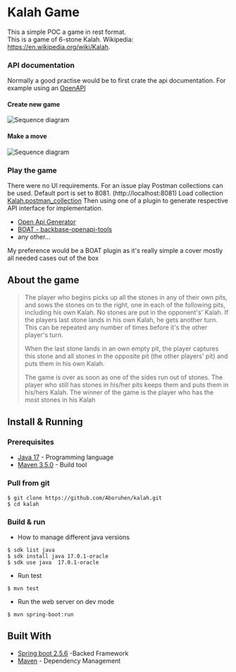 # Kalah Game
This a simple POC a game in rest format.  
This is a game of 6-stone Kalah.
Wikipedia: https://en.wikipedia.org/wiki/Kalah.

### API documentation
Normally a good practise would be to first crate the api documentation.
For example using an [OpenAPI](https://www.openapis.org/)

#### Create new game
![Sequence diagram](kalag-game/uml/init-games.png)

#### Make a move
![Sequence diagram](kalag-game/uml/player-move.png)

### Play the game
There were no UI requirements.
For an issue play Postman collections can be used. Default port is set to 8081. (http://localhost:8081)
Load collection [Kalah.postman_collection](./postman/Kalah.postman_collection.json)
Then using one of a plugin to generate respective API interface for implementation.
* [Open Api Generator](https://github.com/OpenAPITools/openapi-generator/tree/master/modules/openapi-generator-maven-plugin)
* [BOAT - backbase-openapi-tools](https://github.com/Backbase/backbase-openapi-tools)
* any other...

My preference would be a BOAT plugin as it's really simple a cover mostly all needed cases out of the box

## About the game
>The player who begins picks up all the stones in any of their own pits, and sows the stones on to the right, one in each of the following pits, including his own Kalah. No stones are put in the opponent's' Kalah. If the players last stone lands in his own Kalah, he gets another turn. This can be repeated any number of times before it's the other player's turn.
>
>When the last stone lands in an own empty pit, the player captures this stone and all stones in the opposite pit (the other players' pit) and puts them in his own Kalah.
>
>The game is over as soon as one of the sides run out of stones. The player who still has stones in his/her pits keeps them and puts them in his/hers Kalah. The winner of the game is the player who has the most stones in his Kalah


## Install & Running

### Prerequisites
* [Java 17](http://www.oracle.com/technetwork/java/javase/downloads/index.html)  - Programming language
* [Maven 3.5.0](https://maven.apache.org/download.cgi) - Build tool

### Pull from git
```
$ git clone https://github.com/Aboruhen/kalah.git
$ cd kalah
```

### Build & run

* How to manage different java versions 
```
$ sdk list java
$ sdk install java 17.0.1-oracle
$ sdk use java  17.0.1-oracle
```

* Run test
```
$ mvn test
```

* Run the web server on dev mode
```
$ mvn spring-boot:run
```

## Built With
* [Spring boot 2.5.6](https://projects.spring.io/spring-boot/) -Backed Framework
* [Maven](https://maven.apache.org/) - Dependency Management

